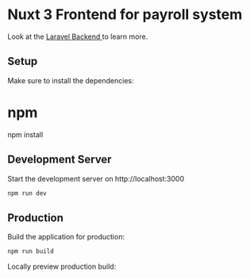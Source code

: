 # Nuxt 3 Frontend for payroll system

Look at the [Laravel Backend ](https://github.com/mafifi96/laravel-payroll-system) to learn more.

## Setup

Make sure to install the dependencies:


# npm
npm install


## Development Server

Start the development server on http://localhost:3000

```bash
npm run dev
```

## Production

Build the application for production:

```bash
npm run build
```

Locally preview production build:
